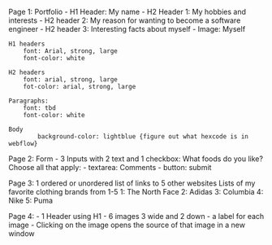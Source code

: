 Page 1: Portfolio
    - H1 Header: My name
    - H2 Header 1: My hobbies and interests
    - H2 header 2: My reason for wanting to become a software engineer
    - H2 header 3: Interesting facts about myself
    - Image: Myself

    H1 headers
        font: Arial, strong, large
        font-color: white

    H2 headers
        font: arial, strong, large
        fot-color: arial, strong, large

    Paragraphs:
        font: tbd
        font-color: white

    Body
            background-color: lightblue {figure out what hexcode is in webflow}

Page 2: Form
    - 3 Inputs with 2 text and 1 checkbox: What foods do you like? Choose all that apply:
    - textarea: Comments
    - button: submit

Page 3: 1 ordered or unordered list of links to 5 other websites
    Lists of my favorite clothing brands from 1-5
    1: The North Face
    2: Adidas
    3: Columbia
    4: Nike
    5: Puma

Page 4:
    - 1 Header using H1
    - 6 images 3 wide and 2 down
        - a label for each image
        - Clicking on the image opens the source of that image in a new window
